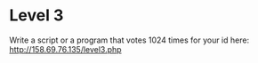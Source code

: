 # Level 3
Write a script or a program that votes 1024 times for your id here: http://158.69.76.135/level3.php
